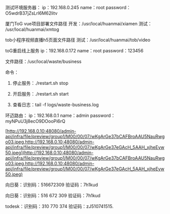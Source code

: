 
测试环境服务器：
ip：192.168.0.245 
name：root 
password：O5wdrB37jZsLrl6M62litv

厦门ToG vue项目部署文件路径 
开发：/usr/local/huanmai/xiamen
测试： /usr/local/huanmai/xmtog

tob小程序视频直播h5页面文件路径
测试：/usr/local/huanmai/tob/video

toG重启线上服务
ip：192.168.0.172 
name：root 
password：123456

文件路径：/usr/local/waste/business

命令：
1. 停止服务：./restart.sh stop

2. 开启服务：./restart.sh start

3. 查看日志：tail -f logs/waste-business.log

环迈路由：
ip：192.168.0.1 
name：admin 
password：myNPuU3j8ecO9DOooPi6rQ

[http://192.168.0.10:48080/admin-api/infra/file/preview/group1/M00/00/07/wKgArGe37bCAFBroAAU5NauRwgo03.jpeg,http://192.168.0.10:48080/admin-api/infra/file/preview/group1/M00/00/07/wKgArGe37eGAcH_5AAH_xjheEyw50.jpeg](http://192.168.0.10:48080/admin-api/infra/file/preview/group1/M00/00/07/wKgArGe37bCAFBroAAU5NauRwgo03.jpeg,http://192.168.0.10:48080/admin-api/infra/file/preview/group1/M00/00/07/wKgArGe37eGAcH_5AAH_xjheEyw50.jpeg)

向日葵：识别码：516672309 验证码：7h1kud

向日葵：识别码：516 672 309 验证码：7h1kud

todesk：识别码：310 770 374 验证码：zJ510741515.